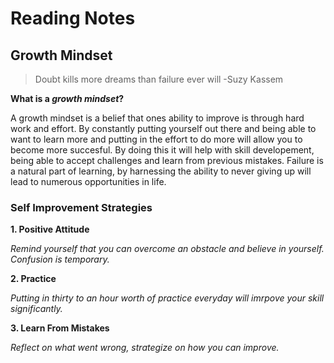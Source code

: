 # Reading Notes

## Growth Mindset

> Doubt kills more dreams than failure ever will -Suzy Kassem

**What is a _growth mindset_?**

A growth mindset is a belief that ones ability to improve is through hard work and effort. By constantly putting yourself out there and being able to want to learn more and putting in the effort to do more will allow you to become more succesful. By doing this it will help with skill developement, being able to accept challenges and learn from previous mistakes. Failure is a natural part of learning, by harnessing the ability to never giving up will lead to numerous opportunities in life. 

### Self Improvement Strategies ###

**1. Positive Attitude**

*Remind yourself that you can overcome an obstacle and believe in yourself. Confusion is temporary.*
   
**2. Practice**

*Putting in thirty to an hour worth of practice everyday will imrpove your skill significantly.*

**3. Learn From Mistakes**

*Reflect on what went wrong, strategize on how you can improve.*
